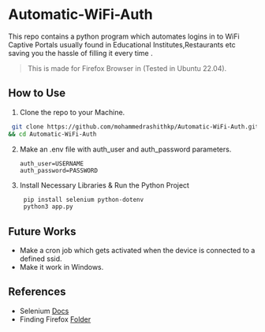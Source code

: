 # Automatic-WiFi-Auth
This repo contains a python program which automates logins in to WiFi Captive Portals usually found in Educational Institutes,Restaurants etc saving you the hassle of filling it every time .
> This is made for Firefox Browser in (Tested in Ubuntu 22.04).
## How to Use
1. Clone the repo to your Machine.
```bash
 git clone https://github.com/mohammedrashithkp/Automatic-WiFi-Auth.git
&& cd Automatic-WiFi-Auth
``` 
2. Make an .env file with auth_user and auth_password parameters.
   ```env
   auth_user=USERNAME
   auth_password=PASSWORD
   ```
4. Install Necessary Libraries & Run the Python Project
   ```bash
    pip install selenium python-dotenv
    python3 app.py
   ```
## Future Works
- Make a cron job which gets activated when the device is connected to a defined ssid.
- Make it work in Windows.
## References
- Selenium [Docs](https://www.selenium.dev/documentation/)
- Finding Firefox [Folder](https://www.howtogeek.com/255587/how-to-find-your-firefox-profile-folder-on-windows-mac-and-linux/)
